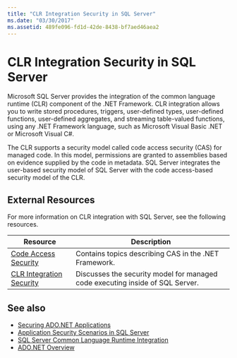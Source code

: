 ```yaml
---
title: "CLR Integration Security in SQL Server"
ms.date: "03/30/2017"
ms.assetid: 489fe096-fd1d-42de-8438-bf7aed46aea2
---
```

# CLR Integration Security in SQL Server
Microsoft SQL Server provides the integration of the common language runtime (CLR) component of the .NET Framework. CLR integration allows you to write stored procedures, triggers, user-defined types, user-defined functions, user-defined aggregates, and streaming table-valued functions, using any .NET Framework language, such as Microsoft Visual Basic .NET or Microsoft Visual C#.  
  
 The CLR supports a security model called code access security (CAS) for managed code. In this model, permissions are granted to assemblies based on evidence supplied by the code in metadata. SQL Server integrates the user-based security model of SQL Server with the code access-based security model of the CLR.  
  
## External Resources  
 For more information on CLR integration with SQL Server, see the following resources.  
  
|Resource|Description|  
|--------------|-----------------|  
|[Code Access Security](../../../misc/code-access-security.md)|Contains topics describing CAS in the .NET Framework.|  
|[CLR Integration Security](/sql/relational-databases/clr-integration/security/clr-integration-security)|Discusses the security model for managed code executing inside of SQL Server.|  
  
## See also

- [Securing ADO.NET Applications](../securing-ado-net-applications.md)
- [Application Security Scenarios in SQL Server](application-security-scenarios-in-sql-server.md)
- [SQL Server Common Language Runtime Integration](sql-server-common-language-runtime-integration.md)
- [ADO.NET Overview](../ado-net-overview.md)
